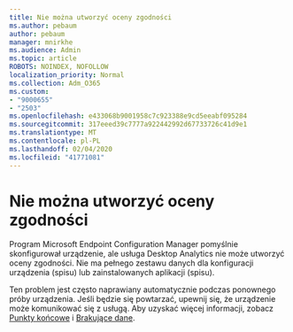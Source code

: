 ```yaml
---
title: Nie można utworzyć oceny zgodności
ms.author: pebaum
author: pebaum
manager: mnirkhe
ms.audience: Admin
ms.topic: article
ROBOTS: NOINDEX, NOFOLLOW
localization_priority: Normal
ms.collection: Adm_O365
ms.custom:
- "9000655"
- "2503"
ms.openlocfilehash: e433068b9001958c7c923388e9cd5eeabf095284
ms.sourcegitcommit: 317eeed39c7777a922442992d67733726c41d9e1
ms.translationtype: MT
ms.contentlocale: pl-PL
ms.lasthandoff: 02/04/2020
ms.locfileid: "41771081"
---
```

# <a name="cant-create-a-compatibility-assessment"></a>Nie można utworzyć oceny zgodności

Program Microsoft Endpoint Configuration Manager pomyślnie skonfigurował urządzenie, ale usługa Desktop Analytics nie może utworzyć oceny zgodności. Nie ma pełnego zestawu danych dla konfiguracji urządzenia (spisu) lub zainstalowanych aplikacji (spisu).

Ten problem jest często naprawiany automatycznie podczas ponownego próby urządzenia. Jeśli będzie się powtarzać, upewnij się, że urządzenie może komunikować się z usługą. Aby uzyskać więcej informacji, zobacz [Punkty końcowe](https://docs.microsoft.com/configmgr/desktop-analytics/enable-data-sharing#endpoints) i [Brakujące dane](https://docs.microsoft.com/configmgr/desktop-analytics/monitor-connection-health#missing-data).
